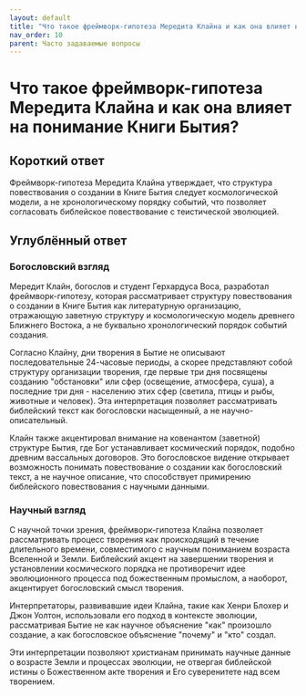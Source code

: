 ```yaml
---
layout: default
title: "Что такое фреймворк-гипотеза Мередита Клайна и как она влияет на понимание Книги Бытия?"
nav_order: 10
parent: Часто задаваемые вопросы
---
```


# Что такое фреймворк-гипотеза Мередита Клайна и как она влияет на понимание Книги Бытия?

## Короткий ответ

Фреймворк-гипотеза Мередита Клайна утверждает, что структура повествования о создании в Книге Бытия следует космологической модели, а не хронологическому порядку событий, что позволяет согласовать библейское повествование с теистической эволюцией.

## Углублённый ответ

### Богословский взгляд

Мередит Клайн, богослов и студент Герхардуса Воса, разработал фреймворк-гипотезу, которая рассматривает структуру повествования о создании в Книге Бытия как литературную организацию, отражающую заветную структуру и космологическую модель древнего Ближнего Востока, а не буквально хронологический порядок событий создания.

Согласно Клайну, дни творения в Бытие не описывают последовательные 24-часовые периоды, а скорее представляют собой структуру организации творения, где первые три дня посвящены созданию "обстановки" или сфер (освещение, атмосфера, суша), а последние три дня - населению этих сфер (светила, птицы и рыбы, животные и человек). Эта интерпретация позволяет рассматривать библейский текст как богословски насыщенный, а не научно-описательный.

Клайн также акцентировал внимание на ковенантом (заветной) структуре Бытия, где Бог устанавливает космический порядок, подобно древним вассальных договоров. Это богословское видение открывает возможность понимать повествование о создании как богословский текст, а не научное описание, что способствует примирению библейского повествования с научными данными.

### Научный взгляд

С научной точки зрения, фреймворк-гипотеза Клайна позволяет рассматривать процесс творения как происходящий в течение длительного времени, совместимого с научным пониманием возраста Вселенной и Земли. Библейский акцент на завершении творения и установлении космического порядка не противоречит идее эволюционного процесса под божественным промыслом, а наоборот, акцентирует богословский смысл творения.

Интерпретаторы, развивавшие идеи Клайна, такие как Хенри Блохер и Джон Уолтон, использовали его подход в контексте эволюции, рассматривая Бытие не как научное объяснение "как" произошло создание, а как богословское объяснение "почему" и "кто" создал.

Эти интерпретации позволяют христианам принимать научные данные о возрасте Земли и процессах эволюции, не отвергая библейской истины о Божественном акте творения и Его суверенитете над всем творением.